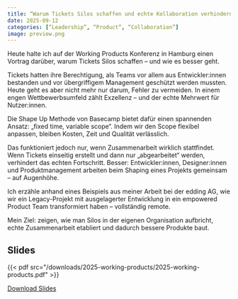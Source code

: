 ```yaml
---
title: “Warum Tickets Silos schaffen und echte Kollaboration verhindern – und wie es besser geht”
date: 2025-09-12
categories: [“Leadership”, “Product”, “Collaboration”]
image: preview.png
---
```



Heute halte ich auf der Working Products Konferenz in Hamburg einen Vortrag darüber, warum Tickets Silos schaffen – und wie es besser geht.

Tickets hatten ihre Berechtigung, als Teams vor allem aus Entwickler:innen bestanden und vor übergriffigem Management geschützt werden mussten. Heute geht es aber nicht mehr nur darum, Fehler zu vermeiden. In einem engen Wettbewerbsumfeld zählt Exzellenz – und der echte Mehrwert für Nutzer:innen.

Die Shape Up Methode von Basecamp bietet dafür einen spannenden Ansatz: „fixed time, variable scope“. Indem wir den Scope flexibel anpassen, bleiben Kosten, Zeit und Qualität verlässlich.

Das funktioniert jedoch nur, wenn Zusammenarbeit wirklich stattfindet. Wenn Tickets einseitig erstellt und dann nur „abgearbeitet“ werden, verhindert das echten Fortschritt. Besser: Entwickler:innen, Designer:innen und Produktmanagement arbeiten beim Shaping eines Projekts gemeinsam – auf Augenhöhe.

Ich erzähle anhand eines Beispiels aus meiner Arbeit bei der edding AG, wie wir ein Legacy-Projekt mit ausgelagerter Entwicklung in ein empowered Product Team transformiert haben – vollständig remote.

Mein Ziel: zeigen, wie man Silos in der eigenen Organisation aufbricht, echte Zusammenarbeit etabliert und dadurch bessere Produkte baut.


## Slides

{{< pdf src="/downloads/2025-working-products/2025-working-products.pdf" >}}

[Download Slides](/downloads/2025-working-products/2025-working-products.pdf)
